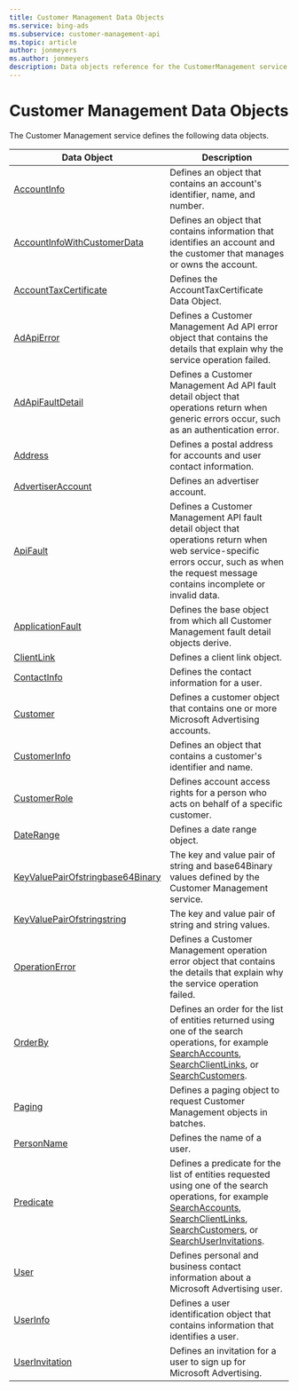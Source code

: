 ```yaml
---
title: Customer Management Data Objects
ms.service: bing-ads
ms.subservice: customer-management-api
ms.topic: article
author: jonmeyers
ms.author: jonmeyers
description: Data objects reference for the CustomerManagement service.
---
```

# Customer Management Data Objects
The Customer Management service defines the following data objects.

|Data Object|Description|
|---|---|
|[AccountInfo](accountinfo.md)|Defines an object that contains an account's identifier, name, and number.|
|[AccountInfoWithCustomerData](accountinfowithcustomerdata.md)|Defines an object that contains information that identifies an account and the customer that manages or owns the account.|
|[AccountTaxCertificate](accounttaxcertificate.md)|Defines the AccountTaxCertificate Data Object.|
|[AdApiError](adapierror.md)|Defines a Customer Management Ad API error object that contains the details that explain why the service operation failed.|
|[AdApiFaultDetail](adapifaultdetail.md)|Defines a Customer Management Ad API fault detail object that operations return when generic errors occur, such as an authentication error.|
|[Address](address.md)|Defines a postal address for accounts and user contact information.|
|[AdvertiserAccount](advertiseraccount.md)|Defines an advertiser account.|
|[ApiFault](apifault.md)|Defines a Customer Management API fault detail object that operations return when web service-specific errors occur, such as when the request message contains incomplete or invalid data.|
|[ApplicationFault](applicationfault.md)|Defines the base object from which all Customer Management fault detail objects derive.|
|[ClientLink](clientlink.md)|Defines a client link object.|
|[ContactInfo](contactinfo.md)|Defines the contact information for a user.|
|[Customer](customer.md)|Defines a customer object that contains one or more Microsoft Advertising accounts.|
|[CustomerInfo](customerinfo.md)|Defines an object that contains a customer's identifier and name.|
|[CustomerRole](customerrole.md)|Defines account access rights for a person who acts on behalf of a specific customer.|
|[DateRange](daterange.md)|Defines a date range object.|
|[KeyValuePairOfstringbase64Binary](keyvaluepairofstringbase64binary.md)|The key and value pair of string and base64Binary values defined by the Customer Management service.|
|[KeyValuePairOfstringstring](keyvaluepairofstringstring.md)|The key and value pair of string and string values.|
|[OperationError](operationerror.md)|Defines a Customer Management operation error object that contains the details that explain why the service operation failed.|
|[OrderBy](orderby.md)|Defines an order for the list of entities returned using one of the search operations, for example [SearchAccounts](searchaccounts.md), [SearchClientLinks](searchclientlinks.md), or [SearchCustomers](searchcustomers.md).|
|[Paging](paging.md)|Defines a paging object to request Customer Management objects in batches.|
|[PersonName](personname.md)|Defines the name of a user.|
|[Predicate](predicate.md)|Defines a predicate for the list of entities requested using one of the search operations, for example [SearchAccounts](searchaccounts.md), [SearchClientLinks](searchclientlinks.md), [SearchCustomers](searchcustomers.md), or [SearchUserInvitations](searchuserinvitations.md).|
|[User](user.md)|Defines personal and business contact information about a Microsoft Advertising user.|
|[UserInfo](userinfo.md)|Defines a user identification object that contains information that identifies a user.|
|[UserInvitation](userinvitation.md)|Defines an invitation for a user to sign up for Microsoft Advertising.|
